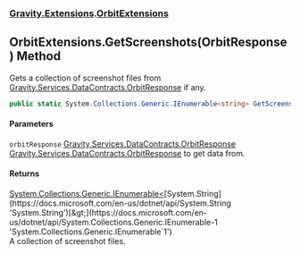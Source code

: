 ### [Gravity.Extensions](./Gravity-Extensions.md 'Gravity.Extensions').[OrbitExtensions](./Gravity-Extensions-OrbitExtensions.md 'Gravity.Extensions.OrbitExtensions')
## OrbitExtensions.GetScreenshots(OrbitResponse) Method
Gets a collection of screenshot files from [Gravity.Services.DataContracts.OrbitResponse](https://docs.microsoft.com/en-us/dotnet/api/Gravity.Services.DataContracts.OrbitResponse 'Gravity.Services.DataContracts.OrbitResponse') if any.  
```csharp
public static System.Collections.Generic.IEnumerable<string> GetScreenshots(this OrbitResponse orbitResponse);
```
#### Parameters
<a name='Gravity-Extensions-OrbitExtensions-GetScreenshots(OrbitResponse)-orbitResponse'></a>
`orbitResponse` [Gravity.Services.DataContracts.OrbitResponse](https://docs.microsoft.com/en-us/dotnet/api/Gravity.Services.DataContracts.OrbitResponse 'Gravity.Services.DataContracts.OrbitResponse')  
[Gravity.Services.DataContracts.OrbitResponse](https://docs.microsoft.com/en-us/dotnet/api/Gravity.Services.DataContracts.OrbitResponse 'Gravity.Services.DataContracts.OrbitResponse') to get data from.  
  
#### Returns
[System.Collections.Generic.IEnumerable&lt;](https://docs.microsoft.com/en-us/dotnet/api/System.Collections.Generic.IEnumerable-1 'System.Collections.Generic.IEnumerable`1')[System.String](https://docs.microsoft.com/en-us/dotnet/api/System.String 'System.String')[&gt;](https://docs.microsoft.com/en-us/dotnet/api/System.Collections.Generic.IEnumerable-1 'System.Collections.Generic.IEnumerable`1')  
A collection of screenshot files.  
